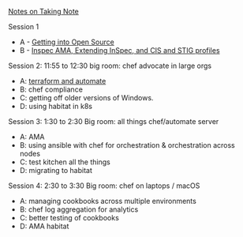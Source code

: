 [Notes on Taking Note](https://github.com/chef/community-summits#taking-note)

Session 1
 * A - [Getting into Open Source](1A-OpenSource)
 * B - [Inspec AMA, Extending InSpec, and CIS and STIG profiles](1B-InSpec)

Session 2: 11:55 to 12:30
big room: chef advocate in large orgs
* A: [terraform and automate](2A-Terraform-and-Automate) 
* B: chef compliance
* C: getting off older versions of Windows. 
* D: using habitat in k8s

Session 3: 1:30 to 2:30 
Big room: all things chef/automate server 
* A: AMA
* B: using ansible with chef for orchestration & orchestration across nodes
* C: test kitchen all the things
* D: migrating to habitat

Session 4: 2:30 to 3:30
Big room: chef on laptops / macOS 
* A: managing cookbooks across multiple environments
* B: chef log aggregation for analytics 
* C: better testing of cookbooks
* D: AMA habitat